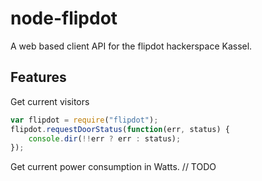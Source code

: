 # node-flipdot

A web based client API for the flipdot hackerspace Kassel.

## Features
Get current visitors

```JavaScript
var flipdot = require("flipdot");
flipdot.requestDoorStatus(function(err, status) {
	console.dir(!!err ? err : status);
});
```

Get current power consumption in Watts.
// TODO
